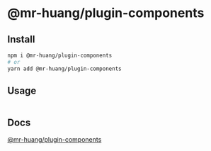 # @mr-huang/plugin-components

## Install

```bash
npm i @mr-huang/plugin-components
# or
yarn add @mr-huang/plugin-components
```

## Usage

```ts

```

## Docs

[@mr-huang/plugin-components](https://cavinHuang.github.io/mr-huang/components/plugin-components.html)
